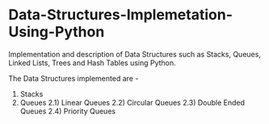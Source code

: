 # Data-Structures-Implemetation-Using-Python
Implementation and description of Data Structures such as Stacks, Queues, Linked Lists, Trees and Hash Tables using Python.

The Data Structures implemented are - 

1) Stacks
2) Queues
   2.1) Linear Queues
   2.2) Circular Queues
   2.3) Double Ended Queues
   2.4) Priority Queues
